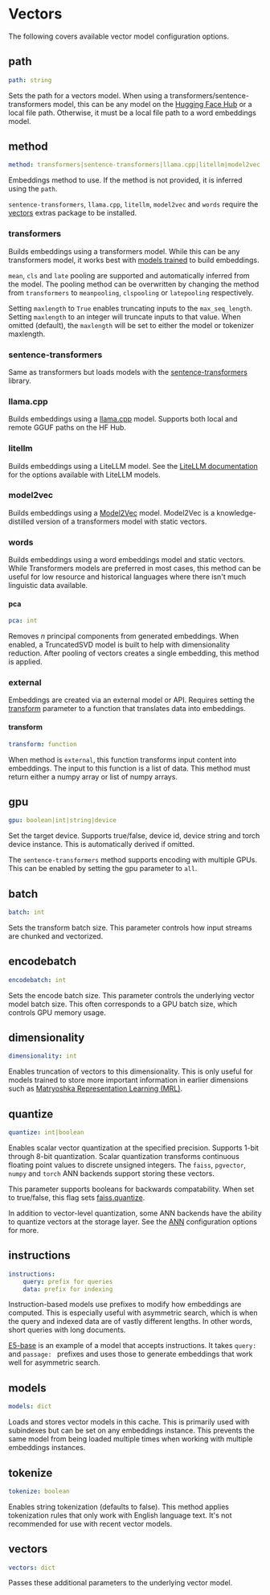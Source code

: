 # Vectors

The following covers available vector model configuration options.

## path
```yaml
path: string
```

Sets the path for a vectors model. When using a transformers/sentence-transformers model, this can be any model on the
[Hugging Face Hub](https://huggingface.co/models) or a local file path. Otherwise, it must be a local file path to a word embeddings model.

## method
```yaml
method: transformers|sentence-transformers|llama.cpp|litellm|model2vec|external|words
```

Embeddings method to use. If the method is not provided, it is inferred using the `path`.

`sentence-transformers`, `llama.cpp`, `litellm`, `model2vec` and `words` require the [vectors](../../../install/#vectors) extras package to be installed.

### transformers

Builds embeddings using a transformers model. While this can be any transformers model, it works best with
[models trained](https://huggingface.co/models?pipeline_tag=sentence-similarity) to build embeddings.

`mean`, `cls` and `late` pooling are supported and automatically inferred from the model. The pooling method can be overwritten by changing the method
from `transformers` to `meanpooling`, `clspooling` or `latepooling` respectively.

Setting `maxlength` to `True` enables truncating inputs to the `max_seq_length`. Setting `maxlength` to an integer will truncate inputs to that value. When omitted (default), the `maxlength` will be set to either the model or tokenizer maxlength.

### sentence-transformers

Same as transformers but loads models with the [sentence-transformers](https://github.com/UKPLab/sentence-transformers) library.

### llama.cpp

Builds embeddings using a [llama.cpp](https://github.com/abetlen/llama-cpp-python) model. Supports both local and remote GGUF paths on the HF Hub.

### litellm

Builds embeddings using a LiteLLM model. See the [LiteLLM documentation](https://litellm.vercel.app/docs/providers) for the options available with LiteLLM models.

### model2vec

Builds embeddings using a [Model2Vec](https://github.com/MinishLab/model2vec) model. Model2Vec is a knowledge-distilled version of a transformers model with static vectors.

### words

Builds embeddings using a word embeddings model and static vectors. While Transformers models are preferred in most cases, this method can be useful for low resource and historical languages where there isn't much linguistic data available.

#### pca
```yaml
pca: int
```

Removes _n_ principal components from generated embeddings. When enabled, a TruncatedSVD model is built to help with dimensionality reduction. After pooling of vectors creates a single embedding, this method is applied.

### external

Embeddings are created via an external model or API. Requires setting the [transform](#transform) parameter to a function that translates data into embeddings.

#### transform
```yaml
transform: function
```

When method is `external`, this function transforms input content into embeddings. The input to this function is a list of data. This method must return either a numpy array or list of numpy arrays.

## gpu
```yaml
gpu: boolean|int|string|device
```

Set the target device. Supports true/false, device id, device string and torch device instance. This is automatically derived if omitted.

The `sentence-transformers` method supports encoding with multiple GPUs. This can be enabled by setting the gpu parameter to `all`.

## batch
```yaml
batch: int
```

Sets the transform batch size. This parameter controls how input streams are chunked and vectorized.

## encodebatch
```yaml
encodebatch: int
```

Sets the encode batch size. This parameter controls the underlying vector model batch size. This often corresponds to a GPU batch size, which controls GPU memory usage.

## dimensionality
```yaml
dimensionality: int
```

Enables truncation of vectors to this dimensionality. This is only useful for models trained to store more important information in earlier dimensions such as [Matryoshka Representation Learning (MRL)](https://huggingface.co/blog/matryoshka).

## quantize
```yaml
quantize: int|boolean
```

Enables scalar vector quantization at the specified precision. Supports 1-bit through 8-bit quantization. Scalar quantization transforms continuous floating point values to discrete unsigned integers. The `faiss`, `pgvector`, `numpy` and `torch` ANN backends support storing these vectors.

This parameter supports booleans for backwards compatability. When set to true/false, this flag sets [faiss.quantize](../ann/#faiss).

In addition to vector-level quantization, some ANN backends have the ability to quantize vectors at the storage layer. See the [ANN](../ann) configuration options for more.

## instructions
```yaml
instructions:
    query: prefix for queries
    data: prefix for indexing
```

Instruction-based models use prefixes to modify how embeddings are computed. This is especially useful with asymmetric search, which is when the query and indexed data are of vastly different lengths. In other words, short queries with long documents.

[E5-base](https://huggingface.co/intfloat/e5-base) is an example of a model that accepts instructions. It takes `query: ` and `passage: ` prefixes and uses those to generate embeddings that work well for asymmetric search.

## models
```yaml
models: dict
```

Loads and stores vector models in this cache. This is primarily used with subindexes but can be set on any embeddings instance. This prevents the same model from being loaded multiple times when working with multiple embeddings instances.

## tokenize
```yaml
tokenize: boolean
```

Enables string tokenization (defaults to false). This method applies tokenization rules that only work with English language text. It's not recommended for use with recent vector models.

## vectors
```yaml
vectors: dict
```

Passes these additional parameters to the underlying vector model.
